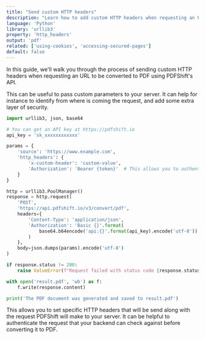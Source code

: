 ```yaml
---
title: "Send custom HTTP headers"
description: "Learn how to add custom HTTP headers when requesting an URL to be converted in PDF with PDFShift's API. It allows you to add specific headers that your backend can check against to authenticate a query before converting it to PDF. This guide explains you how using Python and the urllib3 library."
language: 'Python'
library: 'urllib3'
property: 'http_headers'
output: 'pdf'
related: ['using-cookies', 'accessing-secured-pages']
default: false
---
```


In this guide, we'll walk you through the process of sending custom HTTP headers when requesting an URL to be converted to PDF using PDFShift's API.

This can be useful to pass custom parameters to your server. It can help for instance to identify from where is coming the request, and add some extra layer of security.

```python
import urllib3, json, base64

# You can get an API key at https://pdfshift.io
api_key = 'sk_xxxxxxxxxxxx'

params = {
    'source': 'https://www.example.com',
    'http_headers': {
        'x-custom-header': 'custom-value',
        'Authorization': 'Bearer {token}'  # This allows you to authenticate PDFShift to your service in a custom way
    }
}

http = urllib3.PoolManager()
response = http.request(
    'POST',
    'https://api.pdfshift.io/v3/convert/pdf',
    headers={
        'Content-Type': 'application/json',
        'Authorization': 'Basic {}'.format(
            base64.b64encode('api:{}'.format(api_key).encode('utf-8')).decode('utf-8')
        )
    },
    body=json.dumps(params).encode('utf-8')
)

if response.status != 200:
    raise ValueError(f"Request failed with status code {response.status}: {response.data.decode('utf-8')}")

with open('result.pdf', 'wb') as f:
    f.write(response.content)

print('The PDF document was generated and saved to result.pdf')
```

This allows you to set specific HTTP headers that will be send along with the request PDFShift will make to your server.
It can be helpful to authenticate the request that your backend can check against before converting it to PDF.